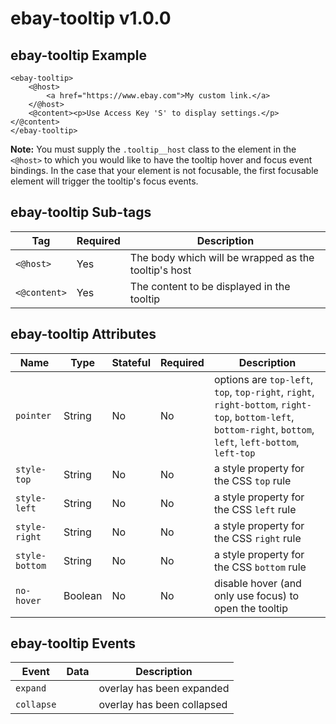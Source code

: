 # ebay-tooltip v1.0.0

## ebay-tooltip Example

```marko
<ebay-tooltip>
    <@host>
        <a href="https://www.ebay.com">My custom link.</a>
    </@host>
    <@content><p>Use Access Key 'S' to display settings.</p></@content>
</ebay-tooltip>
```

**Note:** You must supply the `.tooltip__host` class to the element in the `<@host>` to
which you would like to have the tooltip hover and focus event bindings. In the case that your element
is not focusable, the first focusable element will trigger the tooltip's focus events.

## ebay-tooltip Sub-tags

Tag | Required | Description
--- | --- | ---
`<@host>` | Yes | The body which will be wrapped as the tooltip's host
`<@content>` | Yes | The content to be displayed in the tooltip

## ebay-tooltip Attributes

Name | Type | Stateful | Required | Description
--- | --- | --- | --- | ---
`pointer` | String | No | No | options are `top-left`, `top`, `top-right`, `right`, `right-bottom`, `right-top`, `bottom-left`, `bottom-right`, `bottom`, `left`, `left-bottom`, `left-top`
`style-top` | String | No | No | a style property for the CSS `top` rule
`style-left` | String | No | No | a style property for the CSS `left` rule
`style-right` | String | No | No | a style property for the CSS `right` rule
`style-bottom` | String | No | No | a style property for the CSS `bottom` rule
`no-hover` | Boolean | No | No | disable hover (and only use focus) to open the tooltip

## ebay-tooltip Events

Event | Data | Description
--- | --- | ---
`expand` | | overlay has been expanded
`collapse` | | overlay has been collapsed

